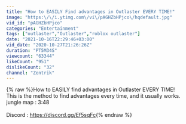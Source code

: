 ```yaml
---
title: "How to EASILY Find advantages in Outlaster EVERY TIME!"
image: "https:\/\/i.ytimg.com\/vi\/pAGHZbHPjco\/hqdefault.jpg"
vid_id: "pAGHZbHPjco"
categories: "Entertainment"
tags: ["outlaster","Outlaster","roblox outlaster"]
date: "2021-10-16T22:29:46+03:00"
vid_date: "2020-10-27T21:26:26Z"
duration: "PT5M34S"
viewcount: "63344"
likeCount: "951"
dislikeCount: "32"
channel: "Zentrik"
---
```

{% raw %}How to EASILY find advantages in Outlaster EVERY TIME!<br />This is the method to find advantages every time, and it usually works.<br />jungle map : 3:48<br /><br />Discord : <a rel="nofollow" target="blank" href="https://discord.gg/Ef5sqFc">https://discord.gg/Ef5sqFc</a>{% endraw %}
